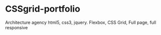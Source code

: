 # CSSgrid-portfolio
Architecture agency html5, css3, jquery.  Flexbox, CSS Grid, Full page, full responsive
